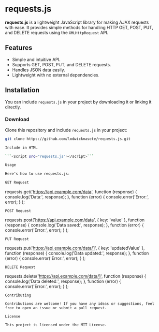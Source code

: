 

# requests.js

**requests.js** is a lightweight JavaScript library for making AJAX requests with ease. It provides simple methods for handling HTTP GET, POST, PUT, and DELETE requests using the `XMLHttpRequest` API.

## Features

- Simple and intuitive API.
- Supports GET, POST, PUT, and DELETE requests.
- Handles JSON data easily.
- Lightweight with no external dependencies.

## Installation

You can include `requests.js` in your project by downloading it or linking it directly.

### Download
Clone this repository and include `requests.js` in your project:
```bash
git clone https://github.com/lodwickmasete/requests.js.git

Include in HTML

```<script src="requests.js"></script>```

Usage

Here’s how to use requests.js:

GET Request
```
requests.get('https://api.example.com/data', 
  function (response) {
    console.log('Data:', response);
  },
  function (error) {
    console.error('Error:', error);
  }
);
```
POST Request
```
requests.post('https://api.example.com/data', 
  { key: 'value' }, 
  function (response) {
    console.log('Data saved:', response);
  },
  function (error) {
    console.error('Error:', error);
  }
);
```
PUT Request
```
requests.put('https://api.example.com/data/1', 
  { key: 'updatedValue' }, 
  function (response) {
    console.log('Data updated:', response);
  },
  function (error) {
    console.error('Error:', error);
  }
);
```
DELETE Request
```
requests.delete('https://api.example.com/data/1', 
  function (response) {
    console.log('Data deleted:', response);
  },
  function (error) {
    console.error('Error:', error);
  }
);
```
Contributing

Contributions are welcome! If you have any ideas or suggestions, feel free to open an issue or submit a pull request.

License

This project is licensed under the MIT License.
